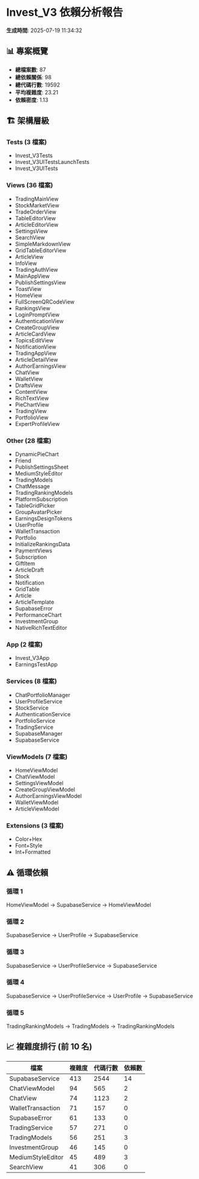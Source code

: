 # Invest_V3 依賴分析報告

**生成時間**: 2025-07-19 11:34:32

## 📊 專案概覽

- **總檔案數**: 87
- **總依賴關係**: 98
- **總代碼行數**: 19592
- **平均複雜度**: 23.21
- **依賴密度**: 1.13

## 🏗️ 架構層級

### Tests (3 檔案)
- Invest_V3Tests
- Invest_V3UITestsLaunchTests
- Invest_V3UITests

### Views (36 檔案)
- TradingMainView
- StockMarketView
- TradeOrderView
- TableEditorView
- ArticleEditorView
- SettingsView
- SearchView
- SimpleMarkdownView
- GridTableEditorView
- ArticleView
- InfoView
- TradingAuthView
- MainAppView
- PublishSettingsView
- ToastView
- HomeView
- FullScreenQRCodeView
- RankingsView
- LoginPromptView
- AuthenticationView
- CreateGroupView
- ArticleCardView
- TopicsEditView
- NotificationView
- TradingAppView
- ArticleDetailView
- AuthorEarningsView
- ChatView
- WalletView
- DraftsView
- ContentView
- RichTextView
- PieChartView
- TradingView
- PortfolioView
- ExpertProfileView

### Other (28 檔案)
- DynamicPieChart
- Friend
- PublishSettingsSheet
- MediumStyleEditor
- TradingModels
- ChatMessage
- TradingRankingModels
- PlatformSubscription
- TableGridPicker
- GroupAvatarPicker
- EarningsDesignTokens
- UserProfile
- WalletTransaction
- Portfolio
- InitializeRankingsData
- PaymentViews
- Subscription
- GiftItem
- ArticleDraft
- Stock
- Notification
- GridTable
- Article
- ArticleTemplate
- SupabaseError
- PerformanceChart
- InvestmentGroup
- NativeRichTextEditor

### App (2 檔案)
- Invest_V3App
- EarningsTestApp

### Services (8 檔案)
- ChatPortfolioManager
- UserProfileService
- StockService
- AuthenticationService
- PortfolioService
- TradingService
- SupabaseManager
- SupabaseService

### ViewModels (7 檔案)
- HomeViewModel
- ChatViewModel
- SettingsViewModel
- CreateGroupViewModel
- AuthorEarningsViewModel
- WalletViewModel
- ArticleViewModel

### Extensions (3 檔案)
- Color+Hex
- Font+Style
- Int+Formatted

## ⚠️ 循環依賴

### 循環 1
HomeViewModel → SupabaseService → HomeViewModel

### 循環 2
SupabaseService → UserProfile → SupabaseService

### 循環 3
SupabaseService → UserProfileService → SupabaseService

### 循環 4
SupabaseService → UserProfileService → UserProfile → SupabaseService

### 循環 5
TradingRankingModels → TradingModels → TradingRankingModels

## 📈 複雜度排行 (前 10 名)

| 檔案 | 複雜度 | 代碼行數 | 依賴數 |
|------|--------|----------|--------|
| SupabaseService | 413 | 2544 | 14 |
| ChatViewModel | 94 | 565 | 2 |
| ChatView | 74 | 1123 | 2 |
| WalletTransaction | 71 | 157 | 0 |
| SupabaseError | 61 | 133 | 0 |
| TradingService | 57 | 271 | 0 |
| TradingModels | 56 | 251 | 3 |
| InvestmentGroup | 46 | 145 | 0 |
| MediumStyleEditor | 45 | 489 | 3 |
| SearchView | 41 | 306 | 0 |
